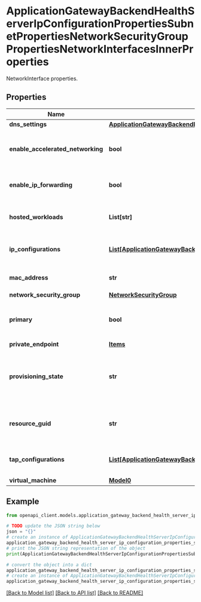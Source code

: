 # ApplicationGatewayBackendHealthServerIpConfigurationPropertiesSubnetPropertiesNetworkSecurityGroupPropertiesNetworkInterfacesInnerProperties

NetworkInterface properties.

## Properties

Name | Type | Description | Notes
------------ | ------------- | ------------- | -------------
**dns_settings** | [**ApplicationGatewayBackendHealthServerIpConfigurationPropertiesSubnetPropertiesNetworkSecurityGroupPropertiesNetworkInterfacesInnerPropertiesDnsSettings**](ApplicationGatewayBackendHealthServerIpConfigurationPropertiesSubnetPropertiesNetworkSecurityGroupPropertiesNetworkInterfacesInnerPropertiesDnsSettings.md) |  | [optional] 
**enable_accelerated_networking** | **bool** | If the network interface is accelerated networking enabled. | [optional] 
**enable_ip_forwarding** | **bool** | Indicates whether IP forwarding is enabled on this network interface. | [optional] 
**hosted_workloads** | **List[str]** | A list of references to linked BareMetal resources. | [optional] [readonly] 
**ip_configurations** | [**List[ApplicationGatewayBackendHealthServerIpConfigurationPropertiesSubnetPropertiesNetworkSecurityGroupPropertiesNetworkInterfacesInnerPropertiesIpConfigurationsInner]**](ApplicationGatewayBackendHealthServerIpConfigurationPropertiesSubnetPropertiesNetworkSecurityGroupPropertiesNetworkInterfacesInnerPropertiesIpConfigurationsInner.md) | A list of IPConfigurations of the network interface. | [optional] 
**mac_address** | **str** | The MAC address of the network interface. | [optional] 
**network_security_group** | [**NetworkSecurityGroup**](NetworkSecurityGroup.md) |  | [optional] 
**primary** | **bool** | Gets whether this is a primary network interface on a virtual machine. | [optional] 
**private_endpoint** | [**Items**](Items.md) |  | [optional] 
**provisioning_state** | **str** | The provisioning state of the public IP resource. Possible values are: &#39;Updating&#39;, &#39;Deleting&#39;, and &#39;Failed&#39;. | [optional] 
**resource_guid** | **str** | The resource GUID property of the network interface resource. | [optional] 
**tap_configurations** | [**List[ApplicationGatewayBackendHealthServerIpConfigurationPropertiesSubnetPropertiesNetworkSecurityGroupPropertiesNetworkInterfacesInnerPropertiesTapConfigurationsInner]**](ApplicationGatewayBackendHealthServerIpConfigurationPropertiesSubnetPropertiesNetworkSecurityGroupPropertiesNetworkInterfacesInnerPropertiesTapConfigurationsInner.md) | A list of TapConfigurations of the network interface. | [optional] 
**virtual_machine** | [**Model0**](Model0.md) |  | [optional] 

## Example

```python
from openapi_client.models.application_gateway_backend_health_server_ip_configuration_properties_subnet_properties_network_security_group_properties_network_interfaces_inner_properties import ApplicationGatewayBackendHealthServerIpConfigurationPropertiesSubnetPropertiesNetworkSecurityGroupPropertiesNetworkInterfacesInnerProperties

# TODO update the JSON string below
json = "{}"
# create an instance of ApplicationGatewayBackendHealthServerIpConfigurationPropertiesSubnetPropertiesNetworkSecurityGroupPropertiesNetworkInterfacesInnerProperties from a JSON string
application_gateway_backend_health_server_ip_configuration_properties_subnet_properties_network_security_group_properties_network_interfaces_inner_properties_instance = ApplicationGatewayBackendHealthServerIpConfigurationPropertiesSubnetPropertiesNetworkSecurityGroupPropertiesNetworkInterfacesInnerProperties.from_json(json)
# print the JSON string representation of the object
print(ApplicationGatewayBackendHealthServerIpConfigurationPropertiesSubnetPropertiesNetworkSecurityGroupPropertiesNetworkInterfacesInnerProperties.to_json())

# convert the object into a dict
application_gateway_backend_health_server_ip_configuration_properties_subnet_properties_network_security_group_properties_network_interfaces_inner_properties_dict = application_gateway_backend_health_server_ip_configuration_properties_subnet_properties_network_security_group_properties_network_interfaces_inner_properties_instance.to_dict()
# create an instance of ApplicationGatewayBackendHealthServerIpConfigurationPropertiesSubnetPropertiesNetworkSecurityGroupPropertiesNetworkInterfacesInnerProperties from a dict
application_gateway_backend_health_server_ip_configuration_properties_subnet_properties_network_security_group_properties_network_interfaces_inner_properties_from_dict = ApplicationGatewayBackendHealthServerIpConfigurationPropertiesSubnetPropertiesNetworkSecurityGroupPropertiesNetworkInterfacesInnerProperties.from_dict(application_gateway_backend_health_server_ip_configuration_properties_subnet_properties_network_security_group_properties_network_interfaces_inner_properties_dict)
```
[[Back to Model list]](../README.md#documentation-for-models) [[Back to API list]](../README.md#documentation-for-api-endpoints) [[Back to README]](../README.md)



